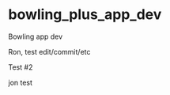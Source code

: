 bowling_plus_app_dev
====================

Bowling app dev

Ron, test edit/commit/etc

Test #2

jon test
